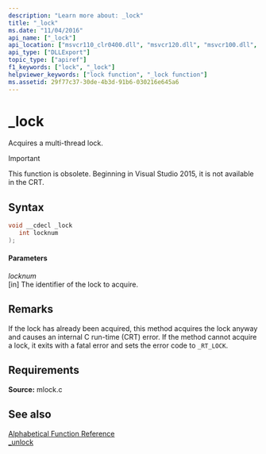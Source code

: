 ```yaml
---
description: "Learn more about: _lock"
title: "_lock"
ms.date: "11/04/2016"
api_name: ["_lock"]
api_location: ["msvcr110_clr0400.dll", "msvcr120.dll", "msvcr100.dll", "msvcr90.dll", "msvcr80.dll", "msvcr110.dll", "msvcrt.dll", "msvcr120_clr0400.dll"]
api_type: ["DLLExport"]
topic_type: ["apiref"]
f1_keywords: ["lock", "_lock"]
helpviewer_keywords: ["lock function", "_lock function"]
ms.assetid: 29f77c37-30de-4b3d-91b6-030216e645a6
---
```

# _lock

Acquires a multi-thread lock.

> [!IMPORTANT]
> This function is obsolete. Beginning in Visual Studio 2015, it is not available in the CRT.

## Syntax

```cpp
void __cdecl _lock
   int locknum
);
```

#### Parameters

*locknum*<br/>
[in] The identifier of the lock to acquire.

## Remarks

If the lock has already been acquired, this method acquires the lock anyway and causes an internal C run-time (CRT) error. If the method cannot acquire a lock, it exits with a fatal error and sets the error code to `_RT_LOCK`.

## Requirements

**Source:** mlock.c

## See also

[Alphabetical Function Reference](../c-runtime-library/reference/crt-alphabetical-function-reference.md)<br/>
[_unlock](../c-runtime-library/unlock.md)

